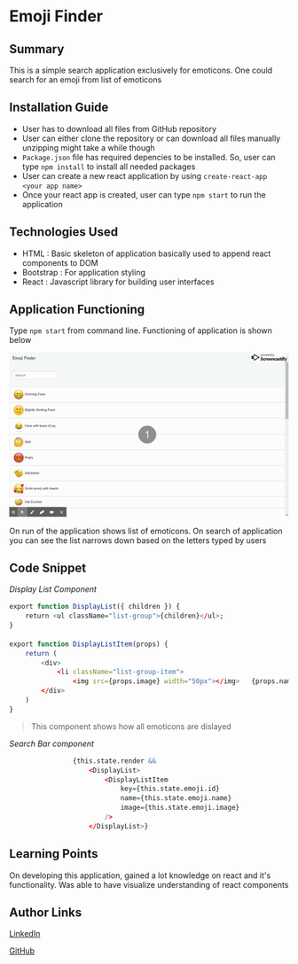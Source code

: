 # Emoji Finder

## Summary
This is a simple search application exclusively for emoticons.  One could search for an emoji from list of emoticons

## Installation Guide
* User has to download all files from GitHub repository
* User can either clone the repository or can download all files manually unzipping might take a while though
* `Package.json` file has required depencies to be installed. So, user can type `npm install` to install all needed packages
* User can create a new react application by using `create-react-app <your app name>`
* Once your react app is created, user can type `npm start` to run the application

## Technologies Used
- HTML : Basic skeleton of application basically used to append react components to DOM
- Bootstrap : For application styling
- React : Javascript library for building user interfaces

## Application Functioning
Type `npm start` from command line. Functioning of application is shown below

![Site](emojifinder.gif)

On run of the application shows list of emoticons. On search of application you can see the list narrows down based on the letters typed by users

## Code Snippet

*Display List Component*

```R
export function DisplayList({ children }) {
    return <ul className="list-group">{children}</ul>;
}

export function DisplayListItem(props) {
    return (
        <div>
            <li className="list-group-item">
                <img src={props.image} width="50px"></img>   {props.name}</li>
        </div>
    )
}
```
> This component shows how all emoticons are dislayed

*Search Bar component*

```R
                {this.state.render &&
                    <DisplayList>
                        <DisplayListItem
                            key={this.state.emoji.id}
                            name={this.state.emoji.name}
                            image={this.state.emoji.image}
                        />
                    </DisplayList>}
```
## Learning Points

On developing this application, gained a lot knowledge on react and it's functionality. Was able to have visualize understanding of react components

## Author Links
[LinkedIn](https://www.linkedin.com/in/mahisha-gunasekaran-0a780a88/)

[GitHub](https://github.com/Mahi-Mani)

